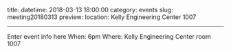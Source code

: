 title:
datetime: 2018-03-13 18:00:00
category: events
slug: meeting20180313
preview:
location: Kelly Engineering Center 1007

---

Enter event info here
When: 6pm
Where: Kelly Engineering Center room 1007
